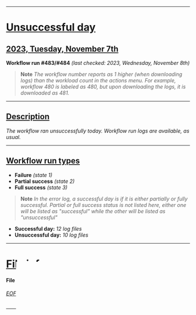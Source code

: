 
***

# [Unsuccessful day](#Unsuccessful-day)

## [2023, Tuesday, November 7th](#2023-Tuesday-November-7th)

**Workflow run #483/#484** _(last checked: 2023, Wednesday, November 8th)_

> **Note** _The workflow number reports as 1 higher (when downloading logs) than the workload count in the actions menu. For example, workflow 480 is labeled as 480, but upon downloading the logs, it is downloaded as 481._

---

## [Description](#Description)

_The workflow ran unsuccessfully today. Workflow run logs are available, as usual._

---

## [Workflow run types](#Workflow-run-types)

- **Failure** _(state 1)_
- **Partial success** _(state 2)_
- **Full success** _(state 3)_

> **Note** _In the error log, a successful day is if it is either partially or fully successful. Partial or full success status is not listed here, either one will be listed as "successful" while the other will be listed as "unsuccessful"_

- **Successful day:** _12 log files_
- **Unsuccessful day:** _10 log files_

***

# [File info](#File-info)

**File version:** `1 (2023, Wednesday, November 8th at 03:32 pm PST)`

###### [EOF](#EOF)

***
